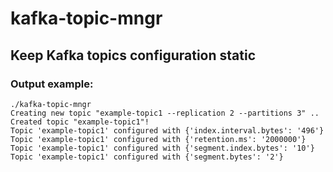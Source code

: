 # kafka-topic-mngr
## Keep Kafka topics configuration static

### Output example:
```
./kafka-topic-mngr
Creating new topic "example-topic1 --replication 2 --partitions 3" ..
Created topic "example-topic1"!
Topic 'example-topic1' configured with {'index.interval.bytes': '496'}
Topic 'example-topic1' configured with {'retention.ms': '2000000'}
Topic 'example-topic1' configured with {'segment.index.bytes': '10'}
Topic 'example-topic1' configured with {'segment.bytes': '2'}
```
